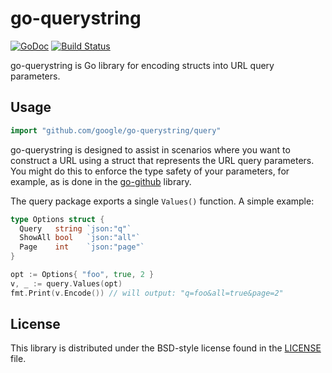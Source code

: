 # go-querystring #

[![GoDoc](https://godoc.org/github.com/google/go-querystring/query?status.svg)](https://godoc.org/github.com/google/go-querystring/query) [![Build Status](https://travis-ci.org/google/go-querystring.svg?branch=master)](https://travis-ci.org/google/go-querystring)

go-querystring is Go library for encoding structs into URL query parameters.

## Usage ##

```go
import "github.com/google/go-querystring/query"
```

go-querystring is designed to assist in scenarios where you want to construct a
URL using a struct that represents the URL query parameters.  You might do this
to enforce the type safety of your parameters, for example, as is done in the
[go-github][] library.

The query package exports a single `Values()` function.  A simple example:

```go
type Options struct {
  Query   string `json:"q"`
  ShowAll bool   `json:"all"`
  Page    int    `json:"page"`
}

opt := Options{ "foo", true, 2 }
v, _ := query.Values(opt)
fmt.Print(v.Encode()) // will output: "q=foo&all=true&page=2"
```

[go-github]: https://github.com/google/go-github/commit/994f6f8405f052a117d2d0b500054341048fbb08

## License ##

This library is distributed under the BSD-style license found in the [LICENSE](./LICENSE)
file.
